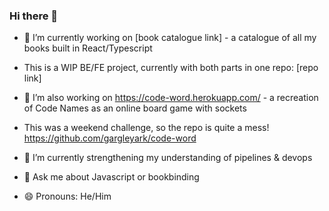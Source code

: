 ### Hi there 👋

- 🔭 I’m currently working on [book catalogue link] - a catalogue of all my books built in React/Typescript
- This is a WIP BE/FE project, currently with both parts in one repo: [repo link]

- 🔭 I’m also working on https://code-word.herokuapp.com/ - a recreation of Code Names as an online board game with sockets
- This was a weekend challenge, so the repo is quite a mess! https://github.com/gargleyark/code-word

- 🌱 I’m currently strengthening my understanding of pipelines & devops

- 💬 Ask me about Javascript or bookbinding

- 😄 Pronouns: He/Him
<!--
**gargleyark/gargleyark** is a ✨ _special_ ✨ repository because its `README.md` (this file) appears on your GitHub profile.

Here are some ideas to get you started:

- 🔭 I’m currently working on ...
- 🌱 I’m currently learning ...
- 👯 I’m looking to collaborate on ...
- 🤔 I’m looking for help with ...
- 💬 Ask me about ...
- 📫 How to reach me: ...
- 😄 Pronouns: ...
- ⚡ Fun fact: ...
-->
